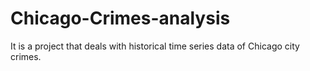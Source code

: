 # Chicago-Crimes-analysis
It is a project that deals with historical time series data of Chicago city crimes.
